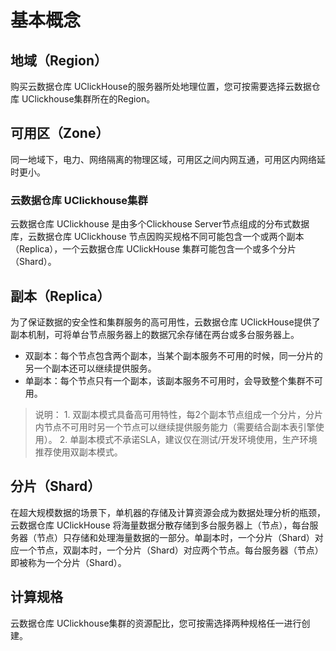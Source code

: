 # 基本概念

## 地域（Region）

购买云数据仓库 UClickHouse的服务器所处地理位置，您可按需要选择云数据仓库 UClickhouse集群所在的Region。

## 可用区（Zone）

同一地域下，电力、网络隔离的物理区域，可用区之间内网互通，可用区内网络延时更小。

### 云数据仓库 UClickhouse集群

云数据仓库 UClickhouse 是由多个Clickhouse Server节点组成的分布式数据库，云数据仓库 UClickhouse 节点因购买规格不同可能包含一个或两个副本（Replica），一个云数据仓库 UClickHouse 集群可能包含一个或多个分片（Shard）。

## 副本（Replica）

为了保证数据的安全性和集群服务的高可用性，云数据仓库 UClickHouse提供了副本机制，可将单台节点服务器上的数据冗余存储在两台或多台服务器上。

- 双副本：每个节点包含两个副本，当某个副本服务不可用的时候，同一分片的另一个副本还可以继续提供服务。
- 单副本：每个节点只有一个副本，该副本服务不可用时，会导致整个集群不可用。

<blockquote>
说明：
 1. 双副本模式具备高可用特性，每2个副本节点组成一个分片，分片内节点不可用时另一个节点可以继续提供服务能力（需要结合副本表引擎使用）。
 2. 单副本模式不承诺SLA，建议仅在测试/开发环境使用，生产环境推荐使用双副本模式。
</blockquote>

## 分片（Shard）

在超大规模数据的场景下，单机器的存储及计算资源会成为数据处理分析的瓶颈，云数据仓库 UClickHouse 将海量数据分散存储到多台服务器上（节点），每台服务器（节点）只存储和处理海量数据的一部分。单副本时，一个分片（Shard）对应一个节点，双副本时，一个分片（Shard）对应两个节点。每台服务器（节点）即被称为一个分片（Shard）。

## 计算规格

云数据仓库 UClickhouse集群的资源配比，您可按需选择两种规格任一进行创建。